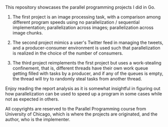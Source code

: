 This repository showcases the parallel programming projects I did in Go.

1. The first project is an image processing task, with a comparison among different program speeds using
   no parallelization / sequential implementation;
   parallelization across images;
   parallelization across image chunks.

2. The second project mimics a user's Twitter feed in managing the tweets, and a producer-consumer environment is used such that parallelization is realized in the choice of the number of consumers.

3. The third project reimplements the first project but uses a work-stealing confinement, that is, different threads have their own work queue getting filled with tasks by a producer, and if any of the queues is empty, the thread will try to randomly steal tasks from another thread.

Enjoy reading the report analysis as it is somewhat insightful in figuring out how parallelization can be used to speed up a program in some cases while not as expected in others.

All copyrights are reserved to the Parallel Programming course from University of Chicago, which is where the projects are originated, and the author, who is the implementer.
